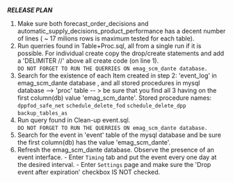
***RELEASE PLAN***
 
  1. Make sure both forecast_order_decisions and automatic_supply_decisions_product_performance has a decent number of lines ( ~ 17 milions rows is maximum tested for each table). 
  2. Run querries found in Table+Proc.sql, all from a single run if it is possible. For individual create copy the drop/create statements and add a 'DELIMITER //' above all create code (on line 1). </br>
        ```DO NOT FORGET TO RUN THE QUERRIES ON emag_scm_dante database.``` 
  3. Search for the existence of each Item created in step 2: 'event_log' in emag_scm_dante database , and all stored procedures in mysql database --> 'proc' table -- > be sure that you find all 3 having on the first column(db) value 'emag_scm_dante'. Stored procedure names: ```dppfod_safe_net``` ```schedule_delete_fod``` ```schedule_delete_dpp``` ```backup_tables_as```
  4. Run query found in Clean-up event.sql. </br>
        ```DO NOT FORGET TO RUN THE QUERRIES ON emag_scm_dante database.```
  5. Search for the event in 'event' table of the mysql database and be sure the first column(db) has the value 'emag_scm_dante'.
  6. Refresh the emag_scm_dante database. Observe the presence of an event interface. 
         - Enter `Timing` tab and put the event every one day at the desired interval. 
         - Enter `Settings` page and make sure the 'Drop event after expiration' checkbox IS NOT checked. 
         
